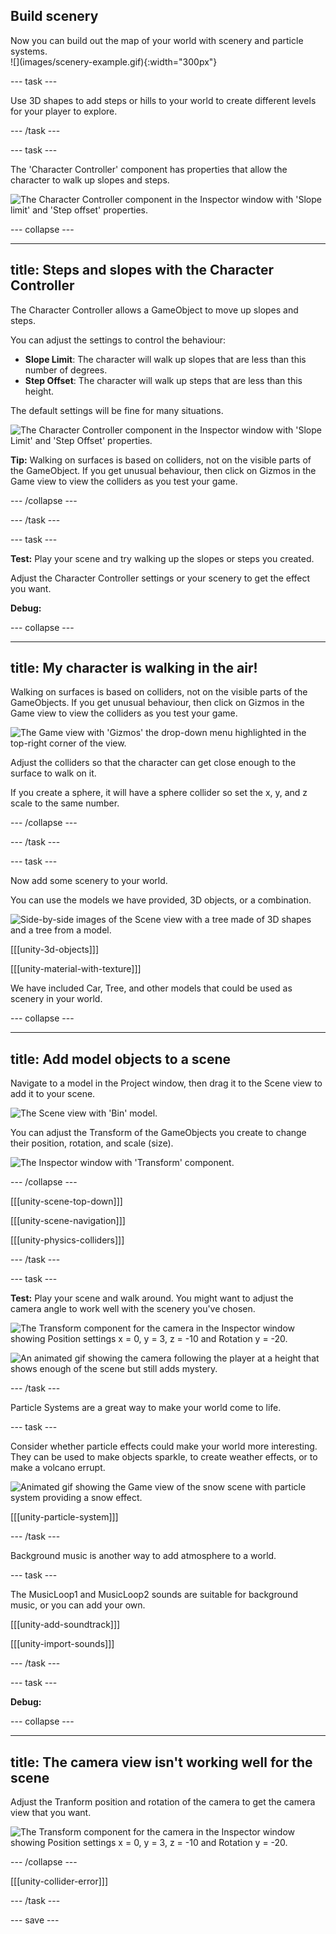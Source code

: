 ## Build scenery

<div style="display: flex; flex-wrap: wrap">
<div style="flex-basis: 200px; flex-grow: 1; margin-right: 15px;">
Now you can build out the map of your world with scenery and particle systems. 
</div>
<div>
![](images/scenery-example.gif){:width="300px"}
</div>
</div>

--- task ---

Use 3D shapes to add steps or hills to your world to create different levels for your player to explore. 

--- /task ---

--- task ---

The 'Character Controller' component has properties that allow the character to walk up slopes and steps. 

![The Character Controller component in the Inspector window with 'Slope limit' and 'Step offset' properties.](images/slopes-steps.png)

--- collapse ---

---
title: Steps and slopes with the Character Controller
---

The Character Controller allows a GameObject to move up slopes and steps. 

You can adjust the settings to control the behaviour:
+ **Slope Limit**: The character will walk up slopes that are less than this number of degrees. 
+ **Step Offset**: The character will walk up steps that are less than this height. 

The default settings will be fine for many situations. 

![The Character Controller component in the Inspector window with 'Slope Limit' and 'Step Offset' properties.](images/slopes-steps.png)

**Tip:** Walking on surfaces is based on colliders, not on the visible parts of the GameObject. If you get unusual behaviour, then click on Gizmos in the Game view to view the colliders as you test your game. 

--- /collapse ---

--- /task ---

--- task ---

**Test:** Play your scene and try walking up the slopes or steps you created. 

Adjust the Character Controller settings or your scenery to get the effect you want. 

**Debug:**

--- collapse ---

---
title: My character is walking in the air!
---

Walking on surfaces is based on colliders, not on the visible parts of the GameObjects. If you get unusual behaviour, then click on Gizmos in the Game view to view the colliders as you test your game. 

![The Game view with 'Gizmos' the drop-down menu highlighted in the top-right corner of the view.](images/gizmos-game.png)

Adjust the colliders so that the character can get close enough to the surface to walk on it. 

If you create a sphere, it will have a sphere collider so set the x, y, and z scale to the same number. 

--- /collapse ---

--- /task ---

--- task ---

Now add some scenery to your world.

You can use the models we have provided, 3D objects, or a combination. 

![Side-by-side images of the Scene view with a tree made of 3D shapes and a tree from a model.](images/different-trees.png)

[[[unity-3d-objects]]]

[[[unity-material-with-texture]]]

We have included Car, Tree, and other models that could be used as scenery in your world. 

--- collapse ---

---
title: Add model objects to a scene
---

Navigate to a model in the Project window, then drag it to the Scene view to add it to your scene. 

![The Scene view with 'Bin' model.](images/model-scene.png)

You can adjust the Transform of the GameObjects you create to change their position, rotation, and scale (size).

![The Inspector window with 'Transform' component.](images/transform-default.png)

--- /collapse ---

[[[unity-scene-top-down]]]

[[[unity-scene-navigation]]]

[[[unity-physics-colliders]]]

--- /task ---

--- task ---

**Test:** Play your scene and walk around. You might want to adjust the camera angle to work well with the scenery you've chosen. 

![The Transform component for the camera in the Inspector window showing Position settings x = 0, y = 3, z = -10 and Rotation y = -20. ](images/camera-transform.png)

![An animated gif showing the camera following the player at a height that shows enough of the scene but still adds mystery.](images/camera-follow.gif)

--- /task ---

Particle Systems are a great way to make your world come to life. 

--- task ---

Consider whether particle effects could make your world more interesting. They can be used to make objects sparkle, to create weather effects, or to make a volcano errupt. 

![Animated gif showing the Game view of the snow scene with particle system providing a snow effect.](images/snow-particles.gif)

[[[unity-particle-system]]]

--- /task ---

Background music is another way to add atmosphere to a world. 

--- task ---

The MusicLoop1 and MusicLoop2 sounds are suitable for background music, or you can add your own. 

[[[unity-add-soundtrack]]]

[[[unity-import-sounds]]]


--- /task ---

--- task ---

**Debug:**

--- collapse ---

---
title: The camera view isn't working well for the scene 
---

Adjust the Tranform position and rotation of the camera to get the camera view that you want. 

![The Transform component for the camera in the Inspector window showing Position settings x = 0, y = 3, z = -10 and Rotation y = -20.](images/camera-transform.png)

--- /collapse ---

[[[unity-collider-error]]]

--- /task ---

--- save ---
